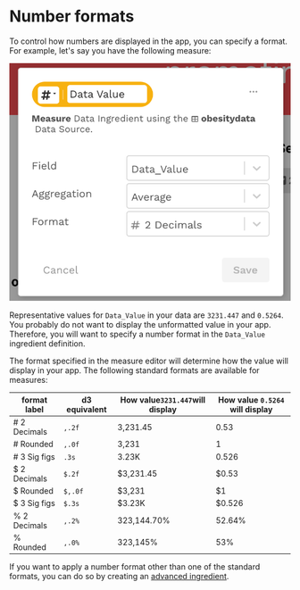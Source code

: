 # Number formats

To control how numbers are displayed in the app, you can specify a format. For example, let's say you have the following measure:

![Measure with "# 2 Decimals" format](<../../../.gitbook/assets/image (250).png>)

Representative values for `Data_Value` in your data are `3231.447` and `0.5264`. You probably do not want to display the unformatted value in your app. Therefore, you will want to specify a number format in the `Data_Value` ingredient definition.&#x20;

The format specified in the measure editor will determine how the value will display in your app. The following standard formats are available for measures:&#x20;

| format label | d3 equivalent | How value`3231.447`will display | How value `0.5264` will display |
| ------------ | ------------- | ------------------------------- | ------------------------------- |
| # 2 Decimals | `,.2f`        | 3,231.45                        | 0.53                            |
| # Rounded    | `,.0f`        | 3,231                           | 1                               |
| # 3 Sig figs | `.3s`         | 3.23K                           | 0.526                           |
| $ 2 Decimals | `$.2f`        | $3,231.45                       | $0.53                           |
| $ Rounded    | `$,.0f`       | $3,231                          | $1                              |
| $ 3 Sig figs | `$.3s`        | $3.23K                          | $0.526                          |
| % 2 Decimals | `,.2%`        | 323,144.70%                     | 52.64%                          |
| % Rounded    | `,.0%`        | 323,145%                        | 53%                             |

If you want to apply a number format other than one of the standard formats, you can do so by creating an [advanced ingredient](../advanced-ingredients/advanced-formats.md).&#x20;
